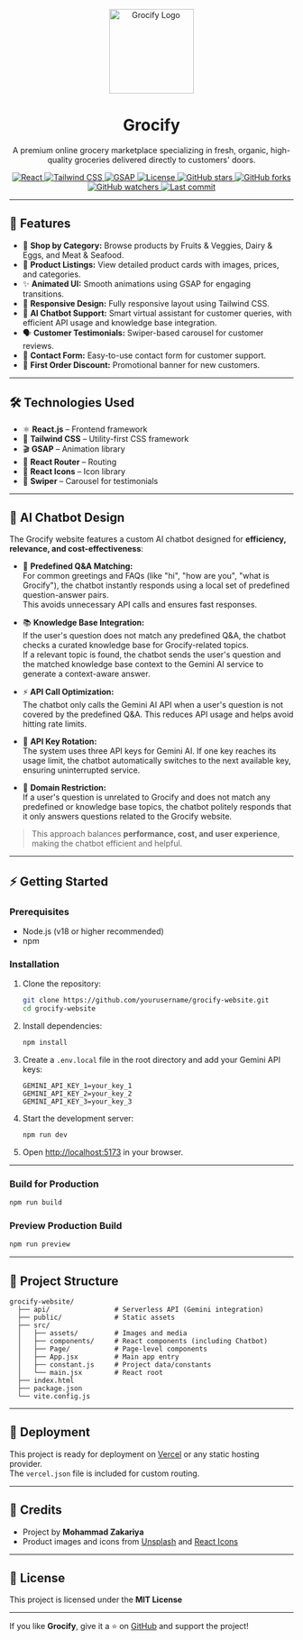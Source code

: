 
<p align="center">
  <img src="public/icon.png" alt="Grocify Logo" width="150"/>
</p>

<h1 align="center">Grocify</h1>
<p align="center">A premium online grocery marketplace specializing in fresh, organic, high-quality groceries delivered directly to customers' doors.</p>

<p align="center">
  <a href="https://react.dev/">
    <img src="https://img.shields.io/badge/React-18-blue?logo=react&logoColor=white" alt="React"/>
  </a>
  <a href="https://tailwindcss.com/">
    <img src="https://img.shields.io/badge/Tailwind-CSS-06B6D4?logo=tailwindcss&logoColor=white" alt="Tailwind CSS"/>
  </a>
  <a href="https://gsap.com/">
    <img src="https://img.shields.io/badge/GSAP-Animation-88CE02?logo=greensock&logoColor=white" alt="GSAP"/>
  </a>
  <a href="https://opensource.org/licenses/MIT">
    <img src="https://img.shields.io/badge/License-MIT-green.svg" alt="License"/>
  </a>
  <a href="https://github.com/MohammadZakariya786/Grocify/stargazers">
    <img src="https://img.shields.io/github/stars/MohammadZakariya786/Grocify?style=social" alt="GitHub stars"/>
  </a>
  <a href="https://github.com/MohammadZakariya786/Grocify/network/members">
    <img src="https://img.shields.io/github/forks/MohammadZakariya786/Grocify?style=social" alt="GitHub forks"/>
  </a>
  <a href="https://github.com/MohammadZakariya786/Grocify/watchers">
    <img src="https://img.shields.io/github/watchers/MohammadZakariya786/Grocify?style=social" alt="GitHub watchers"/>
  </a>
  <a href="https://github.com/MohammadZakariya786/Grocify/commits/main">
    <img src="https://img.shields.io/github/last-commit/MohammadZakariya786/Grocify" alt="Last commit"/>
  </a>
</p>

---

## 🌟 Features
- 🥦 **Shop by Category:** Browse products by Fruits & Veggies, Dairy & Eggs, and Meat & Seafood.  
- 🛒 **Product Listings:** View detailed product cards with images, prices, and categories.  
- ✨ **Animated UI:** Smooth animations using GSAP for engaging transitions.  
- 📱 **Responsive Design:** Fully responsive layout using Tailwind CSS.  
- 🤖 **AI Chatbot Support:** Smart virtual assistant for customer queries, with efficient API usage and knowledge base integration.  
- 🗣️ **Customer Testimonials:** Swiper-based carousel for customer reviews.  
- 📧 **Contact Form:** Easy-to-use contact form for customer support.  
- 🎁 **First Order Discount:** Promotional banner for new customers.  

---

## 🛠️ Technologies Used
- ⚛️ **React.js** – Frontend framework  
- 🎨 **Tailwind CSS** – Utility-first CSS framework  
- 🎬 **GSAP** – Animation library  
- 🧭 **React Router** – Routing  
- 🔗 **React Icons** – Icon library  
- 🎠 **Swiper** – Carousel for testimonials  

---

## 🤖 AI Chatbot Design
The Grocify website features a custom AI chatbot designed for **efficiency, relevance, and cost-effectiveness**:

- 💬 **Predefined Q&A Matching:**  
  For common greetings and FAQs (like "hi", "how are you", "what is Grocify"), the chatbot instantly responds using a local set of predefined question-answer pairs.  
  This avoids unnecessary API calls and ensures fast responses.

- 📚 **Knowledge Base Integration:**  
  If the user's question does not match any predefined Q&A, the chatbot checks a curated knowledge base for Grocify-related topics.  
  If a relevant topic is found, the chatbot sends the user's question and the matched knowledge base context to the Gemini AI service to generate a context-aware answer.

- ⚡ **API Call Optimization:**  
  The chatbot only calls the Gemini AI API when a user's question is not covered by the predefined Q&A. This reduces API usage and helps avoid hitting rate limits.

- 🔄 **API Key Rotation:**  
  The system uses three API keys for Gemini AI. If one key reaches its usage limit, the chatbot automatically switches to the next available key, ensuring uninterrupted       service.

- 🚫 **Domain Restriction:**  
  If a user's question is unrelated to Grocify and does not match any predefined or knowledge base topics, the chatbot politely responds that it only answers questions        related to the Grocify website. 

> This approach balances **performance, cost, and user experience**, making the chatbot efficient and helpful.


---

## ⚡ Getting Started

### Prerequisites
- Node.js (v18 or higher recommended)  
- npm  

### Installation
1. Clone the repository:
   ```sh
   git clone https://github.com/yourusername/grocify-website.git
   cd grocify-website
   ```

2. Install dependencies:
   ```sh
   npm install
   ```

3. Create a `.env.local` file in the root directory and add your Gemini API keys:
   ```
   GEMINI_API_KEY_1=your_key_1
   GEMINI_API_KEY_2=your_key_2
   GEMINI_API_KEY_3=your_key_3
   ```

4. Start the development server:
   ```sh
   npm run dev
   ```

5. Open [http://localhost:5173](http://localhost:5173) in your browser.  

---

### Build for Production
```sh
npm run build
```

### Preview Production Build
```sh
npm run preview
```

---

## 📂 Project Structure
```
grocify-website/
  ├── api/                # Serverless API (Gemini integration)
  ├── public/             # Static assets
  ├── src/
  │   ├── assets/         # Images and media
  │   ├── components/     # React components (including Chatbot)
  │   ├── Page/           # Page-level components
  │   ├── App.jsx         # Main app entry
  │   ├── constant.js     # Project data/constants
  │   └── main.jsx        # React root
  ├── index.html
  ├── package.json
  └── vite.config.js
```

---

## 🚀 Deployment
This project is ready for deployment on [Vercel](https://vercel.com/) or any static hosting provider.  
The `vercel.json` file is included for custom routing.  

---

## 🙌 Credits
- Project by **Mohammad Zakariya**  
- Product images and icons from [Unsplash](https://unsplash.com/) and [React Icons](https://react-icons.github.io/react-icons/)  

---

## 📜 License
This project is licensed under the **MIT License**


---

If you like **Grocify**, give it a ⭐ on [GitHub](https://github.com/MohammadZakariya786/Grocify) and support the project!

